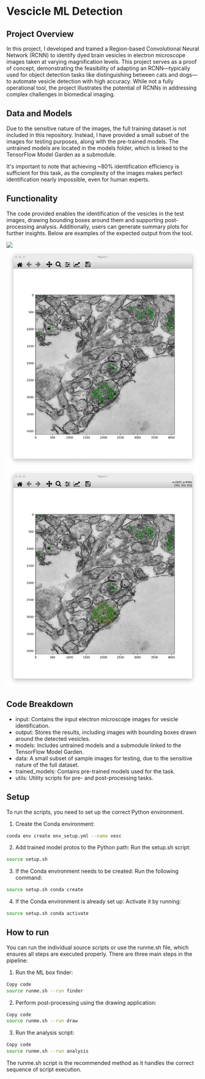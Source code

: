 # Vescicle ML Detection
## Project Overview
In this project, I developed and trained a Region-based Convolutional Neural Network (RCNN) to identify dyed brain vesicles in electron microscope images taken at varying magnification levels. This project serves as a proof of concept, demonstrating the feasibility of adapting an RCNN—typically used for object detection tasks like distinguishing between cats and dogs—to automate vesicle detection with high accuracy. While not a fully operational tool, the project illustrates the potential of RCNNs in addressing complex challenges in biomedical imaging.

## Data and Models
Due to the sensitive nature of the images, the full training dataset is not included in this repository. Instead, I have provided a small subset of the images for testing purposes, along with the pre-trained models. The untrained models are located in the models folder, which is linked to the TensorFlow Model Garden as a submodule.

It's important to note that achieving ~80% identification efficiency is sufficient for this task, as the complexity of the images makes perfect identification nearly impossible, even for human experts.

## Functionality
The code provided enables the identification of the vesicles in the test images, drawing bounding boxes around them and supporting post-processing analysis. Additionally, users can generate summary plots for further insights. Below are examples of the expected output from the tool.

<img src="data/assets/example_image.jpeg" width="window.innerWidth" height="auto">
<img src="data/assets/example_boxes.png" width="window.innerWidth" height="auto">
<img src="data/assets/example_drawing.png" width="window.innerWidth" height="auto">
<!-- ![image](data/assets/example_image.jpeg | width=100) -->
<!-- ![image2](data/assets/example_boxes.png | w) -->
<!-- ![image3](data/assets/example_drawing.png) -->

## Code Breakdown
- input: Contains the input electron microscope images for vesicle identification.
- output: Stores the results, including images with bounding boxes drawn around the detected vesicles.
- models: Includes untrained models and a submodule linked to the TensorFlow Model Garden.
- data: A small subset of sample images for testing, due to the sensitive nature of the full dataset.
- trained_models: Contains pre-trained models used for the task.
- utils: Utility scripts for pre- and post-processing tasks.

## Setup
To run the scripts, you need to set up the correct Python environment.
1. Create the Conda environment:
```bash
conda env create env_setup.yml --name vesc
```
2. Add trained model protos to the Python path: Run the setup.sh script:
```bash
source setup.sh
```
3. If the Conda environment needs to be created: Run the following command:
```bash
source setup.sh conda create 
```
4. If the Conda environment is already set up: Activate it by running:
```bash
source setup.sh conda activate
```

## How to run
You can run the individual source scripts or use the runme.sh file, which ensures all steps are executed properly. There are three main steps in the pipeline:

1. Run the ML box finder:
```bash
Copy code
source runme.sh --run finder
```
2. Perform post-processing using the drawing application:
```bash
Copy code
source runme.sh --run draw
```
3. Run the analysis script:
```bash
Copy code
source runme.sh --run analysis
```

The runme.sh script is the recommended method as it handles the correct sequence of script execution.
